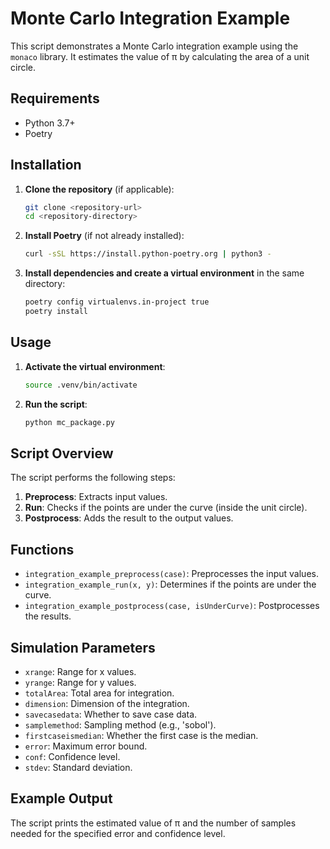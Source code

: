 # Monte Carlo Integration Example

This script demonstrates a Monte Carlo integration example using the `monaco` library. It estimates the value of π by calculating the area of a unit circle.

## Requirements

- Python 3.7+
- Poetry

## Installation

1. **Clone the repository** (if applicable):

   ```bash
   git clone <repository-url>
   cd <repository-directory>
   ```

2. **Install Poetry** (if not already installed):

   ```bash
   curl -sSL https://install.python-poetry.org | python3 -
   ```

3. **Install dependencies and create a virtual environment** in the same directory:

   ```bash
   poetry config virtualenvs.in-project true
   poetry install
   ```

## Usage

1. **Activate the virtual environment**:

   ```bash
   source .venv/bin/activate
   ```

2. **Run the script**:

   ```bash
   python mc_package.py
   ```

## Script Overview

The script performs the following steps:

1. **Preprocess**: Extracts input values.
2. **Run**: Checks if the points are under the curve (inside the unit circle).
3. **Postprocess**: Adds the result to the output values.

## Functions

- `integration_example_preprocess(case)`: Preprocesses the input values.
- `integration_example_run(x, y)`: Determines if the points are under the curve.
- `integration_example_postprocess(case, isUnderCurve)`: Postprocesses the results.

## Simulation Parameters

- `xrange`: Range for x values.
- `yrange`: Range for y values.
- `totalArea`: Total area for integration.
- `dimension`: Dimension of the integration.
- `savecasedata`: Whether to save case data.
- `samplemethod`: Sampling method (e.g., 'sobol').
- `firstcaseismedian`: Whether the first case is the median.
- `error`: Maximum error bound.
- `conf`: Confidence level.
- `stdev`: Standard deviation.

## Example Output

The script prints the estimated value of π and the number of samples needed for the specified error and confidence level.
